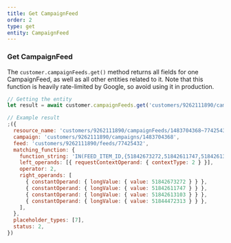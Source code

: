 ```yaml
---
title: Get CampaignFeed
order: 2
type: get
entity: CampaignFeed
---
```


### Get CampaignFeed

The `customer.campaignFeeds.get()` method returns all fields for one CampaignFeed, as well as all other entities related to it. Note that this function is heavily rate-limited by Google, so avoid using it in production.

```javascript
// Getting the entity
let result = await customer.campaignFeeds.get('customers/9262111890/campaignFeeds/1483704368~77425432')
```

```javascript
// Example result
;({
  resource_name: 'customers/9262111890/campaignFeeds/1483704368~77425432',
  campaign: 'customers/9262111890/campaigns/1483704368',
  feed: 'customers/9262111890/feeds/77425432',
  matching_function: {
    function_string: 'IN(FEED_ITEM_ID,{51842673272,51842611747,51842613103,51844472313})',
    left_operands: [{ requestContextOperand: { contextType: 2 } }],
    operator: 2,
    right_operands: [
      { constantOperand: { longValue: { value: 51842673272 } } },
      { constantOperand: { longValue: { value: 51842611747 } } },
      { constantOperand: { longValue: { value: 51842613103 } } },
      { constantOperand: { longValue: { value: 51844472313 } } },
    ],
  },
  placeholder_types: [7],
  status: 2,
})
```
